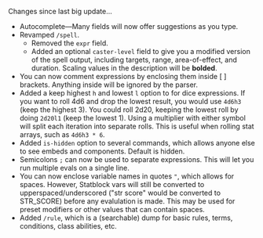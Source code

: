 Changes since last big update...

- Autocomplete—Many fields will now offer suggestions as you type.
- Revamped `/spell`.
  - Removed the `expr` field. 
  - Added an optional `caster-level` field to give you a modified version of the spell output, including targets, range, area-of-effect, and duration. Scaling values in the description will be **bolded**.
- You can now comment expressions by enclosing them inside [ ] brackets. Anything inside will be ignored by the parser.
- Added a keep highest `h` and lowest `l` option to for dice expressions. If you want to roll 4d6 and drop the lowest result, you would use `4d6h3` (keep the highest 3). You could roll 2d20, keeping the lowest roll by doing `2d20l1` (keep the lowest 1).  Using a multiplier with either symbol will split each iteration into separate rolls. This is useful when rolling stat arrays, such as `4d6h3 * 6`.
- Added `is-hidden` option to several commands, which allows anyone else to see embeds and components. Default is hidden.
- Semicolons `;` can now be used to separate expressions. This will let you run multiple evals on a single line.
- You can now enclose variable names in quotes `"`, which allows for spaces. However, Statblock vars will still be converted to upperspaced/underscored ("str score" would be converted to STR_SCORE) before any evalulation is made. This may be used for preset modifiers or other values that can contain spaces.
- Added `/rule`, which is a (searchable) dump for basic rules, terms, conditions, class abilities, etc.
